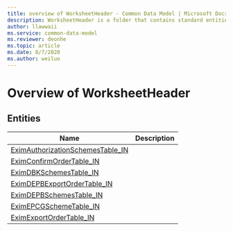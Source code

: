 ```yaml
---
title: overview of WorksheetHeader - Common Data Model | Microsoft Docs
description: WorksheetHeader is a folder that contains standard entities related to the Common Data Model.
author: llawwaii
ms.service: common-data-model
ms.reviewer: deonhe
ms.topic: article
ms.date: 8/7/2020
ms.author: weiluo
---
```


# Overview of WorksheetHeader


## Entities

|Name|Description|
|---|---|
|[EximAuthorizationSchemesTable_IN](EximAuthorizationSchemesTable_IN.md)||
|[EximConfirmOrderTable_IN](EximConfirmOrderTable_IN.md)||
|[EximDBKSchemesTable_IN](EximDBKSchemesTable_IN.md)||
|[EximDEPBExportOrderTable_IN](EximDEPBExportOrderTable_IN.md)||
|[EximDEPBSchemesTable_IN](EximDEPBSchemesTable_IN.md)||
|[EximEPCGSchemeTable_IN](EximEPCGSchemeTable_IN.md)||
|[EximExportOrderTable_IN](EximExportOrderTable_IN.md)||
